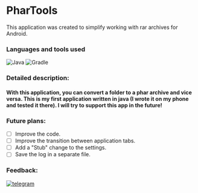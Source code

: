 # PharTools
This application was created to simplify working with rar archives for Android.
### Languages and tools used
 ![Java](https://img.shields.io/badge/java-%23ED8B00.svg?style=for-the-badge&logo=openjdk&logoColor=white)
 ![Gradle](https://img.shields.io/badge/Gradle-02303A.svg?style=for-the-badge&logo=Gradle&logoColor=white)
### Detailed description:
#### With this application, you can convert a folder to a phar archive and vice versa. This is my first application written in java (I wrote it on my phone and tested it there). I will try to support this app in the future!

### Future plans:
- [ ] Improve the code.
- [ ] Improve the transition between application tabs.
- [ ] Add a "Stub" change to the settings.
- [ ] Save the log in a separate file.
### Feedback: 
<a href="https://https://t.me/middle1221">
<img src="https://camo.githubusercontent.com/cf4ed981404024c1adfc79d5575c4edf1836c4fe36b24b03383ece888cef7e29/68747470733a2f2f696d672e736869656c64732e696f2f62616467652f54656c656772616d2d3243413545303f7374796c653d666f722d7468652d6261646765266c6f676f3d74656c656772616d266c6f676f436f6c6f723d7768697465" alt="telegram"></img>
</a>
